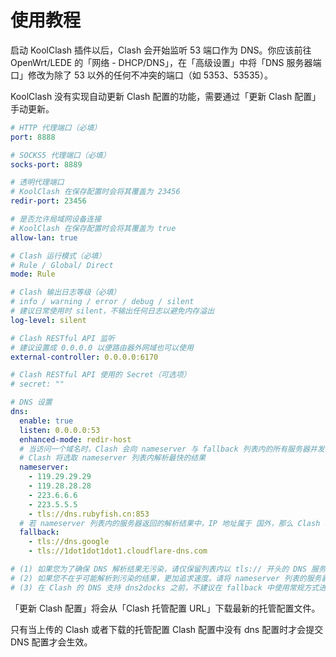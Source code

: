 # 使用教程

启动 KoolClash 插件以后，Clash 会开始监听 53 端口作为 DNS。你应该前往 OpenWrt/LEDE 的「网络 - DHCP/DNS」，在「高级设置」中将「DNS 服务器端口」修改为除了 53 以外的任何不冲突的端口（如 5353、53535）。

KoolClash 没有实现自动更新 Clash 配置的功能，需要通过「更新 Clash 配置」手动更新。

```yaml
# HTTP 代理端口（必填）
port: 8888

# SOCKS5 代理端口（必填）
socks-port: 8889

# 透明代理端口
# KoolClash 在保存配置时会将其覆盖为 23456
redir-port: 23456

# 是否允许局域网设备连接
# KoolClash 在保存配置时会将其覆盖为 true
allow-lan: true

# Clash 运行模式（必填）
# Rule / Global/ Direct
mode: Rule

# Clash 输出日志等级（必填）
# info / warning / error / debug / silent
# 建议日常使用时 silent，不输出任何日志以避免内存溢出
log-level: silent

# Clash RESTful API 监听
# 建议设置成 0.0.0.0 以便路由器外网域也可以使用
external-controller: 0.0.0.0:6170

# Clash RESTful API 使用的 Secret（可选项）
# secret: ""

# DNS 设置
dns:
  enable: true
  listen: 0.0.0.0:53
  enhanced-mode: redir-host
  # 当访问一个域名时，Clash 会向 nameserver 与 fallback 列表内的所有服务器并发请求，得到域名对应的 IP 地址
  # Clash 将选取 nameserver 列表内解析最快的结果
  nameserver:
    - 119.29.29.29
    - 119.28.28.28
    - 223.6.6.6
    - 223.5.5.5
    - tls://dns.rubyfish.cn:853
  # 若 nameserver 列表内的服务器返回的解析结果中，IP 地址属于 国外，那么 Clash 将选择 fallback 列表内，解析最快的结果
  fallback:
    - tls://dns.google
    - tls://1dot1dot1dot1.cloudflare-dns.com

# (1) 如果您为了确保 DNS 解析结果无污染，请仅保留列表内以 tls:// 开头的 DNS 服务器，但是通常对于国内没有太大必要
# (2) 如果您不在乎可能解析到污染的结果，更加追求速度。请将 nameserver 列表的服务器插入至 fallback 列表内，并移除重复项
# (3) 在 Clash 的 DNS 支持 dns2docks 之前，不建议在 fallback 中使用常规方式进行解析（即直接配置 IP）
```

「更新 Clash 配置」将会从「Clash 托管配置 URL」下载最新的托管配置文件。

只有当上传的 Clash 或者下载的托管配置 Clash 配置中没有 dns 配置时才会提交 DNS 配置才会生效。